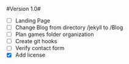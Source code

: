 #Version 1.0#

- [ ] Landing Page
- [ ] Change Blog from directory /jekyll to /Blog
- [ ] Plan games folder organization
- [ ] Create git hooks
- [ ] Verify contact form
- [x] Add license
